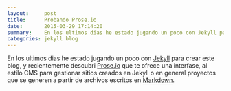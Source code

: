 ```yaml
---
layout:     post
title:      Probando Prose.io
date:       2015-03-29 17:14:20
summary:    En los ultimos dias he estado jugando un poco con Jekyll para crear este blog.
categories: jekyll blog
---
```



En los ultimos dias he estado jugando un poco con [Jekyll](http://jekyllrb.com) para crear este blog, y recientemente descubri [Prose.io](http://prose.io) que te ofrece una interfase, al estilo CMS para gestionar sitios creados en Jekyll o en general proyectos que se generen a partir de archivos escritos en [Markdown](http://daringfireball.net/projects/markdown/). 
